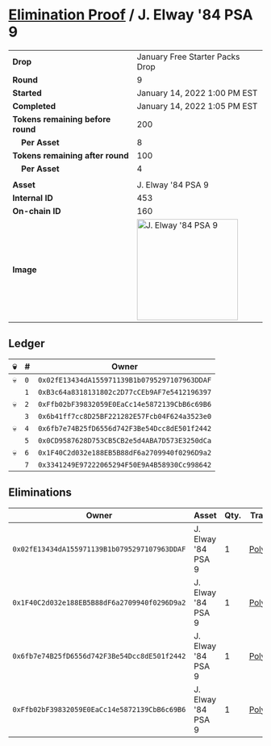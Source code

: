 # [Elimination Proof](./readme.md) / J. Elway &#039;84 PSA 9

|||
|---|---|
| **Drop** | January Free Starter Packs Drop |
| **Round** | 9 |
| **Started** | January 14, 2022 1:00 PM EST |
| **Completed** | January 14, 2022 1:05 PM EST |
| **Tokens remaining before round** | 200 |
| **&nbsp;&nbsp;&nbsp;&nbsp;Per Asset** | 8 |
| **Tokens remaining after round** | 100 |
| **&nbsp;&nbsp;&nbsp;&nbsp;Per Asset** | 4 |
| | |
| **Asset** | J. Elway &#039;84 PSA 9 |
| **Internal ID** | 453 |
| **On-chain ID** | 160 |
| **Image** | <img src="https://tcdn.blokpax.com/954504e8-1ae8-488b-801a-a065455703b3/6d1a6cf2142522a3fd6394109b6b2c5c42d21c943488adae7b0de0e9edc85e2a.png" height="200" alt="J. Elway &#039;84 PSA 9" /> |

## Ledger

| 💀 | # | Owner |
| --- | --- | --- |
| 💀 | `0` | `0x02fE13434dA155971139B1b0795297107963DDAF` |
|  | `1` | `0xB3c64a8318131802c2D77cCEb9AF7e5412196397` |
| 💀 | `2` | `0xFfb02bF39832059E0EaCc14e5872139CbB6c69B6` |
|  | `3` | `0x6b41ff7cc8D25BF221282E57Fcb04F624a3523e0` |
| 💀 | `4` | `0x6fb7e74B25fD6556d742F3Be54Dcc8dE501f2442` |
|  | `5` | `0x0CD9587628D753CB5CB2e5d4ABA7D573E3250dCa` |
| 💀 | `6` | `0x1F40C2d032e188EB5B88dF6a2709940f0296D9a2` |
|  | `7` | `0x3341249E97222065294F50E9A4B58930Cc998642` |


## Eliminations

| Owner | Asset | Qty. | Transaction |
| --- | --- | --- | --- |
| `0x02fE13434dA155971139B1b0795297107963DDAF` | J. Elway '84 PSA 9 | 1 | [Polygonscan](https://polygonscan.com/tx/0xb204a434fb6003229c2c2024370645a14a8f2e6f12147f39e21f54b198e172f8) |
| `0x1F40C2d032e188EB5B88dF6a2709940f0296D9a2` | J. Elway '84 PSA 9 | 1 | [Polygonscan](https://polygonscan.com/tx/0xc7c716a703a0fcb68743d0f7934dabce9863bf06584c75ce583cdb6af55aa787) |
| `0x6fb7e74B25fD6556d742F3Be54Dcc8dE501f2442` | J. Elway '84 PSA 9 | 1 | [Polygonscan](https://polygonscan.com/tx/0xc478a62dbe9dbf6c631ce39a2e3a5fa7187fe0d1b4dc2a3e0d7f229ab43e51e0) |
| `0xFfb02bF39832059E0EaCc14e5872139CbB6c69B6` | J. Elway '84 PSA 9 | 1 | [Polygonscan](https://polygonscan.com/tx/0x264c4aa0e6664ce544821effb8fb025d8f6045207b5fdb73274f2cdf6f9c5640) |
